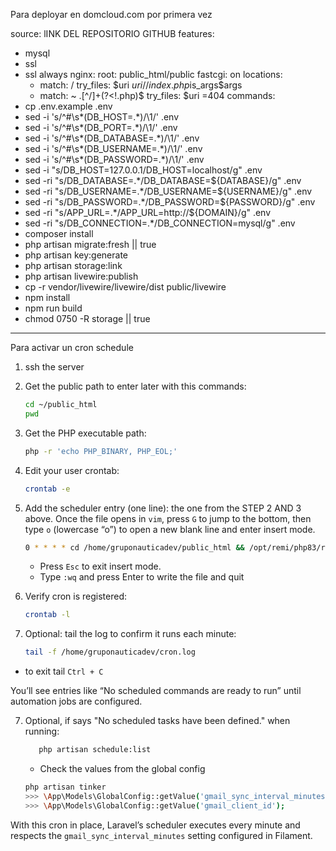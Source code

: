 Para deployar en domcloud.com por primera vez

source: lINK DEL REPOSITORIO GITHUB
features:
  - mysql
  - ssl
  - ssl always
nginx:
  root: public_html/public
  fastcgi: on
  locations:
    - match: /
      try_files: $uri $uri/ /index.php$is_args$args
    - match: ~ \.[^\/]+(?<!\.php)$
      try_files: $uri =404
commands:
  - cp .env.example .env
  - sed -i 's/^#\s*\(DB_HOST=.*\)/\1/' .env
  - sed -i 's/^#\s*\(DB_PORT=.*\)/\1/' .env
  - sed -i 's/^#\s*\(DB_DATABASE=.*\)/\1/' .env
  - sed -i 's/^#\s*\(DB_USERNAME=.*\)/\1/' .env
  - sed -i 's/^#\s*\(DB_PASSWORD=.*\)/\1/' .env
  - sed -i "s/DB_HOST=127.0.0.1/DB_HOST=localhost/g" .env
  - sed -ri "s/DB_DATABASE=.*/DB_DATABASE=${DATABASE}/g" .env
  - sed -ri "s/DB_USERNAME=.*/DB_USERNAME=${USERNAME}/g" .env
  - sed -ri "s/DB_PASSWORD=.*/DB_PASSWORD=${PASSWORD}/g" .env
  - sed -ri "s/APP_URL=.*/APP_URL=http:\/\/${DOMAIN}/g" .env
  - sed -ri "s/DB_CONNECTION=.*/DB_CONNECTION=mysql/g" .env
  - composer install
  - php artisan migrate:fresh || true
  - php artisan key:generate
  - php artisan storage:link
  - php artisan livewire:publish
  - cp -r vendor/livewire/livewire/dist public/livewire
  - npm install
  - npm run build
  - chmod 0750 -R storage || true




--------------------------------------------------------------------------
Para activar un cron schedule


1. ssh the server

2. Get the public path to enter later with this commands:

   ```bash
   cd ~/public_html
   pwd
   ```

3. Get the PHP executable path:

   ```bash
   php -r 'echo PHP_BINARY, PHP_EOL;'
   ```

4. Edit your user crontab:

   ```bash
   crontab -e
   ```

5. Add the scheduler entry (one line): the one from the STEP 2 AND 3 above.
Once the file opens in `vim`, press `G` to jump to the bottom, then type `o` (lowercase “o”) to open a new blank line and enter insert mode.

   ```bash
   0 * * * * cd /home/gruponauticadev/public_html && /opt/remi/php83/root/usr/bin/php artisan schedule:run >> /home/gruponauticadev/cron.log 2>&1
   ```
   - Press `Esc` to exit insert mode.
   - Type `:wq` and press Enter to write the file and quit

6. Verify cron is registered:

   ```bash
   crontab -l
   ```

   

7. Optional: tail the log to confirm it runs each minute:

   ```bash
   tail -f /home/gruponauticadev/cron.log
   ```
  - to exit tail `Ctrl + C`

   You’ll see entries like “No scheduled commands are ready to run” until automation jobs are configured.

7. Optional, if says "No scheduled tasks have been defined." when running:

   ```bash
      php artisan schedule:list
      ```

   -  Check the values from the global config
   ```bash
   php artisan tinker
   >>> \App\Models\GlobalConfig::getValue('gmail_sync_interval_minutes');
   >>> \App\Models\GlobalConfig::getValue('gmail_client_id');
   ```

 With this cron in place, Laravel’s scheduler executes every minute and respects the `gmail_sync_interval_minutes` setting configured in Filament.





